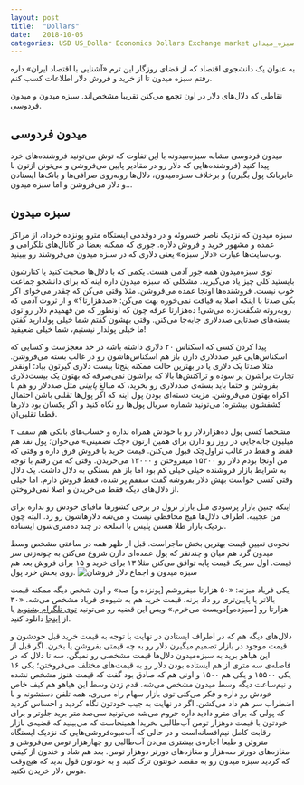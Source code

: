 ```yaml
---
layout: post
title:  "Dollars"
date:   2018-10-05
categories: USD US_Dollar Economics Dollars Exchange market دلار بازار اقتصاد سبزه_میدان
---
```


به عنوان یک دانشجوی اقتصاد که از قضای روزگار این ترم «آشنایی با اقتصاد ایران» داره رفتم سبزه میدون تا از خرید و فروش دلار اطلاعات کسب کنم.

نقاطی که دلال‌های دلار در اون تجمع می‌کنن تقریبا مشخص‌اند.
سبزه میدون و میدون فردوسی.

## میدون فردوسی

میدون فردوسی مشابه سبزه‌میدونه با این تفاوت که توش می‌تونید فروشنده‌های خرد پیدا کنید (فروشنده‌هایی که دلار رو در مقادیر پایین می‌فروشن و می‌تونن ازتون با عابربانک پول بگیرن) و برخلاف سبزه‌میدون، دلال‌ها روبه‌روی صرافی‌ها و بانک‌ها ایستادن و دلار می‌فروشن و اما سبزه میدون...

## سبزه میدون

سبزه میدون که نزدیک ناصر خسروئه و در دوقدمی ایستگاه مترو پونزده خرداد، از مراکز عمده و مشهور خرید و فروش دلاره.
جوری که ممکنه بعضا در کانال‌های تلگرامی و وب‌سایت‌ها عبارت «دلار سبزه» یعنی دلاری که در سبزه میدون می‌فروشند رو ببینید.

توی سبزه‌میدون همه جور آدمی هست. یکمی که با دلال‌ها صحبت کنید یا کنارشون بایستید کلی چیز یاد می‌گیرید.
مشکلی که سبزه میدون داره اینه که برای دانشجو جماعت خوب نیست. فروشنده‌ها اونجا عمده می‌فروشن. 
مثلا وقتی می‌گن که چقدر می‌خوای اگر بگی صدتا با اینکه اصلا به قیافت نمی‌خوره بهت می‌گن: «صدهزارتا؟» و از ثروت آدمی که روبه‌روته شگفت‌زده می‌شی!
ده‌هزارتا عرفه چون که اونطور که من فهمیدم دلار رو توی بسته‌های صدتایی صددلاری جابه‌جا می‌کنن.
وقتی بهشون گفتم شما خیلی پولدارید گفتن ما خیلی پولدار نیستیم، شما خیلی ضعیفید!

پیدا کردن کسی که اسکناس ۲۰ دلاری داشته باشه در حد معجزست و کسایی که اسکناس‌هایی غیر صددلاری دارن باز هم اسکناس‌هاشون رو در غالب بسته‌ می‌فروشن. مثلا صدتا یک دلاری یا در بهترین حالت ممکنه پنج‌تا بیست دلاری گیرتون بیاد؛ اونقدر تجارت براشون پر سوده و تراکنش‌ها بالا که براشون نمی‌صرفه که بهتون یک بیست‌دلاری بفروشن و حتما باید بسته‌ی صددلاری رو بخرید، که مبالغ *پایینی* مثل صددلار رو هم با اکراه بهتون می‌فروشن.
مزیت دسته‌ای بودن پول اینه که اگر پول‌ها تقلبی باشن احتمال کشفشون بیشتره؛ می‌تونید شماره سریال پول‌ها رو نگاه کنید و اگر یکسان بود دلارها قطعا تقلبی‌ان.

مشخصا کسی پول ده‌هزاردلار رو با خودش همراه نداره و حساب‌های بانکی هم سقف ۳ میلیون جابه‌جایی در روز رو دارن برای همین ازتون «چک تضمینی» می‌خوان؛ پول نقد هم فقط و فقط در غالب تراول‌چک قبول می‌کنن.
قیمت خرید با فروش فرق داره و وقتی که من اونجا بودم دلار رو ۱۵۳۰۰ میفروختن و ۱۳۰۰۰ می‌خریدن.
وقتی که من رفتم با توجه به شرایط بازار فروشنده خیلی خیلی کم بود اما باز هم بستگی به دلال داشت.
یک دلال وقتی کسی خواست بهش دلار بفروشه گفت سقفم پر شده، فقط فروش دارم.
اما خیلی از دلال‌های دیگه فقط می‌خریدن و اصلا نمی‌فروختن.

اینکه چنین بازار پرسودی مثل بازار نزول در برخی کشورها مافیای خودش رو نداره برای من عجیبه.
اطراف دلال‌ها هیچ محافظی نیست و می‌شه دلارهاشون رو زد. البته چون نزدیک بازار طلا هستن پلیس با اسلحه در چند ده‌متری‌شون ایستاده.

نحوه‌ی تعیین قیمت بهترین بخش ماجراست. قبل از ظهر همه در ساعتی مشخص وسط میدون گرد هم میان و چندنفر که پول عمده‌ای دارن شروع می‌کنن به چونه‌زنی سر قیمت.
اول سر یک قیمت پایه توافق می‌کنن مثلا ۱۳ برای خرید و ۱۵ برای فروش بعد هم روی بخش خرد پول.
![سبزه میدون و اجماع دلار فروشان](https://archive.org/download/photo_2018-10-05_09-31-49/photo_2018-10-05_09-31-49.jpg)

یکی فریاد میزنه: «۵۰ هزارتا میفروشم [پونزده و] صد» و اون شخص دیگه ممکنه قیمت بالاتر یا پایین‌تری رو داد بزنه. قیمت خرید هم به شیوه‌ی فریاد مشخص می‌شه. «۳۰ هزارتا رو [سیزده‌و]دویست می‌خرم.»
ویس این قضیه رو می‌تونید [توی تلگرام بشنوید][1] یا از [اینجا][2] دانلود کنید.

دلال‌های دیگه هم که در اطراف ایستادن در نهایت با توجه به قیمت خرید قبل خودشون و قیمت موجود در بازار تصمیم میگیرن دلار رو به چه قیمتی بفروشن یا بخرن.
اگر قبل از این هیاهو برید به سبزه‌میدون دلال‌ها قیمت مشخصی رو نمیگن، سه تا دلال که در فاصله‌ی سه متری از هم ایستاده بودن دلار رو به قیمت‌های مختلف می‌فروختن؛ یکی ۱۶ یکی ۱۵۵۰۰ و یکی هم ۱۵۰۰ و اونی هم که صادق بود گفت که قیمت هنوز مشخص نشده و نیم‌ساعت دیگه وسط میدون مشخص می‌شه.
قدم زدن وسط این هیاهو هم کیف خاص خودش رو داره و فکر می‌کتی توی بازار سهام راه می‌ری، همه تلفن دستشونه و با اضطراب سر هم داد می‌کشن.
اگر در نهایت به جیب خودتون نگاه کردید و احساس کردید که پولی که برای مترو دادید داره حروم می‌شه می‌تونید
 سی‌صد متر برید جلوتر و برای خودتون با قیمت دوهزار تومن آب‌طالبی بخرید! همینجاست که می‌بینید که قضیه‌ی بازار رقابت کامل نیم‌افسانه‌است و در حالی که آب‌میوه‌فروشی‌هایی که نزدیک ایستگاه متروئن و طبعا اجاره‌ی بیشتری می‌دن آب‌طالبی رو چهارهزار تومن می‌فروشن و مغازه‌های دورتر سه‌هزار و مغازه‌های دورتر دوهزار تومن.
بعد هم شاد و خندون از کیفی که کردید سبزه میدون رو به مقصد خونتون ترک کنید و به خودتون قول بدید که هیچ‌وقت هوس دلار خریدن نکنید.

[1]: https://t.me/dollartehran/7604
[2]: https://minfil.com/B8e95ei1b0/audio_2018-10-05_08-25-12_ogg
